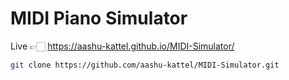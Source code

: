 # MIDI Piano Simulator
Live 👉🏻 https://aashu-kattel.github.io/MIDI-Simulator/

```sh
git clone https://github.com/aashu-kattel/MIDI-Simulator.git
```
